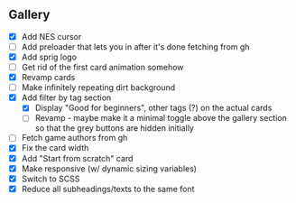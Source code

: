 ## Gallery

- [X] Add NES cursor
- [ ] Add preloader that lets you in after it's done fetching from gh
- [X] Add sprig logo
- [ ] Get rid of the first card animation somehow
- [X] Revamp cards
- [ ] Make infinitely repeating dirt background
- [X] Add filter by tag section
    - [X] Display "Good for beginners", other tags (?) on the actual cards
    - [ ] Revamp - maybe make it a minimal toggle above the gallery section so that the grey buttons are hidden initially
- [ ] Fetch game authors from gh
- [X] Fix the card width
- [X] Add "Start from scratch" card
- [X] Make responsive (w/ dynamic sizing variables)
- [X] Switch to SCSS
- [X] Reduce all subheadings/texts to the same font
